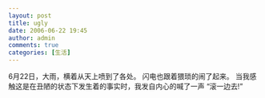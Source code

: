 ```yaml
---
layout: post
title: ugly
date: 2006-06-22 19:45
author: admin
comments: true
categories: [生活]
---
```

6月22日，大雨，横着从天上喷到了各处。
闪电也跟着猥琐的闹了起来。
当我感触这是在丑陋的状态下发生着的事实时，我发自内心的喊了一声
“滚一边去!”
